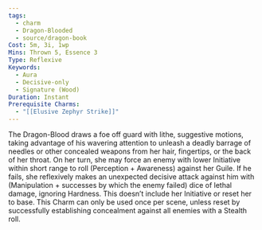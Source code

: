 ```yaml
---
tags:
  - charm
  - Dragon-Blooded
  - source/dragon-book
Cost: 5m, 3i, 1wp
Mins: Thrown 5, Essence 3
Type: Reflexive
Keywords:
  - Aura
  - Decisive-only
  - Signature (Wood)
Duration: Instant
Prerequisite Charms:
  - "[[Elusive Zephyr Strike]]"
---
```

The Dragon-Blood draws a foe off guard with lithe, suggestive motions, taking advantage of his wavering attention to unleash a deadly barrage of needles or other concealed weapons from her hair, fingertips, or the back of her throat. On her turn, she may force an enemy with lower Initiative within short range to roll (Perception + Awareness) against her Guile. If he fails, she reflexively makes an unexpected decisive attack against him with (Manipulation + successes by which the enemy failed) dice of lethal damage, ignoring Hardness. This doesn’t include her Initiative or reset her to base. This Charm can only be used once per scene, unless reset by successfully establishing concealment against all enemies with a Stealth roll.